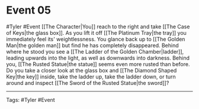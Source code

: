 # Event 05
#Tyler #Event 
[[The Character|You]] reach to the right and take [[The Case of Keys|the glass box]]. As you lift it off [[The Platinum Tray|the tray]] you immediately feel its' weightlessness. You glance back up to [[The Golden Man|the golden man]] but find he has completely disappeared. Behind where he stood you see a [[The Ladder of the Golden Chamber|ladder]], leading upwards into the light, as well as downwards into darkness. Behind you, [[The Rusted Statue|the statue]] seems even more rusted than before. Do you take a closer look at the glass box and [[The Diamond Shaped Key|the key]] inside, take the ladder up, take the ladder down, or turn around and inspect [[The Sword of the Rusted Statue|the sword]]?

---
Tags: #Tyler #Event 